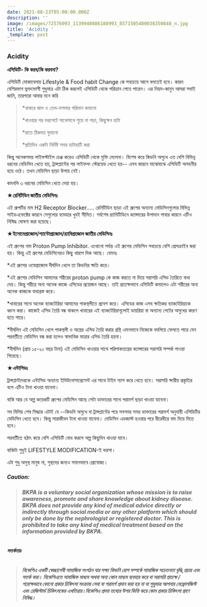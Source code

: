 ```yaml
---
date: 2021-08-23T05:00:00.000Z
description: ''
image: /images/72576093_1139940886188993_8571505480038350848_n.jpg
title: 'Acidity '
_template: post
---
```



### Acidity

**এসিডিটি- কি করব/কি করবনা?**

এসিডিটি মোকাবেলায় Lifestyle & Food habit Change কে সবচেয়ে আগে বলতেই হবে। কারন বেশিরভাগ ভুক্তভোগী শুধুমাত্র এটা ঠিক করলেই এসিডিটি থেকে পরিত্রান পেতে পারেন। এর নিয়ম-কানুন আমরা সবাই জানি, তারপরো আবার মনে করি

> *খাবারে ঝাল ও তেল-মশলার পরিমান কমানো
>
> \*খাওয়ার পর ভরপেটে সাথেসাথে শুয়ে না পড়া, কিছুক্ষন হাটা
>
> \*রাতে ঠিকমত ঘুমানো
>
> \*প্রতিদিন একটা নির্দিষ্ট সময় হাটাহাটি করা

কিন্তু অনেকসময় লাইফস্টাইল চেঞ্জ করেও এসিডিটি থেকে মুক্তি মেলেনা। বিশেষ করে কিডনি অসুখে এত বেশি বিভিন্ন ধরনের মেডিসিন খেতে হয়, ট্রান্সপ্লান্টের পর লাইফলং স্টেরয়েড খেতে হয়-- এসব কারনে মাঝেমাঝে এসিডিটি অসহনীয় হয়ে ওঠে। তখন মেডিসিন ছাড়া উপায় নেই।

কমনলি ৩ ধরনের মেডিসিন খেতে দেয়া হয়।

**★রেনিটিডিন জাতীয় মেডিসিনঃ**

এই গ্রুপটির নাম H2 Receptor Blocker..... রেনিটিডিন ছাড়া এই গ্রুপের অন্যান্য মেডিসিনগুলোর বিভিন্ন সাইডএফেক্টের কারনে সেগুলোর ব্যাবহার খুবই সীমিত। সর্বশেষ র‍্যানিটিডিনে ক্যান্সারের উপাদান পাবার কারনে এটিও নিষিদ্ধ ঘোষণা করা হয়েছে।

**★ইসোমেপ্রাজোল/প্যান্টোপ্রাজোল/র‍্যাবিপ্রাজোল জাতীয় মেডিসিনঃ**

এই গ্রুপের নাম Proton Pump Inhibitor. এখোনো পর্যন্ত এই গ্রুপের মেডিসিন সবচেয়ে বেশি প্রেসক্রাইব করা হয়। কিন্তু এই গ্রুপের মেডিসিনেরও কিছু খারাপ দিক আছে। যেমনঃ

\*এই গ্রুপের ওমেপ্রাজোল দীর্ঘদিন খেলে তা কিডনির ক্ষতি করে।

\*এই গ্রুপের মেডিসিন আমাদের শরীরের proton pump কে কাজ করতে না দিয়ে সরাসরি এসিড তৈরিতে বাধা দেয়। কিন্তু শরীরে অন্য অনেক কাজে এসিডের প্রয়োজন আছে। তাই প্রত্যক্ষভাবে এসিডিটি কমালেও এটা শরীরের অন্য অনেক কাজকে বাধাগ্রস্ত করে।

\*খাবারের সাথে অনেক ব্যাকটেরিয়া আমাদের পাকস্থলীতে প্রবেশ করে। এসিডের কাজ এসব ক্ষতিকর ব্যাকটেরিয়াকে ধ্বংস করা। কাজেই এসিড তৈরি বন্ধ থাকলে খাবারের এই ব্যাকটেরিয়াগূলোই ডায়রিয়া বা অন্যান্য পেটের অসুখের কারণ হতে পারে।

\*দীর্ঘদিন এই মেডিসিন খেলে পাকস্থলী ও অন্ত্রের এসিড তৈরি করার গ্রন্থি এমনভাবে নিজেকে বদলিয়ে ফেলতে পারে যেন পরবর্তীতে মেডিসিন বন্ধ করা হলেও স্বাভাবিক মাত্রার এসিড তৈরি হয়না।

\*দীর্ঘদিন (প্রায় ১৫-২০ বছর টানা) এই মেডিসিন খাওয়ার সাথে পরিপাকতন্ত্রের ক্যান্সারের সরাসরি সম্পর্ক পাওয়া গিয়েছে।

**★এন্টাসিডঃ**

ট্রান্সপ্লান্টদেরকে এন্টাসিড অন্যান্য ইমিউনোসাপ্রেসেন্ট এর সাথে টাইম গ্যাপ করে খেতে হবে। সরাসরি ক্ষারীয় প্রকৃতির বলে এটিও টানা খাওয়া যাবেনা।

বাকি আর যে অল্প কয়েকটি গ্রুপের মেডিসিন আছে সেটা ডাক্তারের সাথে পরামর্শ ছাড়া খাওয়া যাবেনা।

সব মিলিয় শেষ সিদ্ধান্ত এটাই যে --কিডনি অসুখে বা ট্রান্সপ্লান্টের পরে সবসময় সময় ডাক্তারের পরামর্শ অনুযায়ী এসিডিটির মেডিসিন খেতে হবে। কিন্তু সারাজীবন টানা খাওয়া যাবেনা। মেডিসিন এডজাস্ট হওয়ার পরে ধীরেধীরে বাদ দিয়ে দিতে হবে।

পরবর্তীতে হঠাৎ করে বেশি এসিডিটি বোধ করলে অল্প কিছুদিন খাওয়া যাবে।

বাকিটা শুধুই LIFESTYLE MODIFICATION-ই ভরসা।

এটা শুধু অসুস্থ মানুষ না, সুস্থদের জন্যও সমানভাবে প্রোযোজ্য।

##### **Caution:**

> ###### **BKPA is a voluntary social organization whose mission is to raise awareness, promote and share knowledge about kidney disease. BKPA does not provide any kind of medical advice directly or indirectly through social media or any other platform which should only be done by the nephrologist or registered doctor. This is prohibited to take any kind of medical treatment based on the information provided by BKPA.**

###### **সতর্কতাঃ**

> ###### **বিকেপিএ একটি স্বেচ্ছাসেবী সামাজিক সংগঠন যার লক্ষ্য কিডনি রোগ সম্পর্কে সামাজিক সচেতনতা বৃদ্ধি,প্রচার এবং সতর্ক করা। বিকেপিএতে সামাজিক মাধ্যম অথবা অন্য কোন মাধ্যম ব্যবহার করে বা সরাসরি প্রত্যক্ষ / পরোক্ষভাবে কোনো প্রকার চিকিৎসা সংক্রান্ত সেবা বা পরামর্শ প্রদান করা হয় না যা শুধুমাত্র আপনার নেফ্রোলজিস্ট এবং রেজিস্টার্ড চিকিৎসকের এখতিয়ার।বিকেপিএ প্রদত্ত তথ্যের উপর ভিত্তি করে কোন প্রকার চিকিৎসা গ্রহণ নিষিদ্ধ।**
